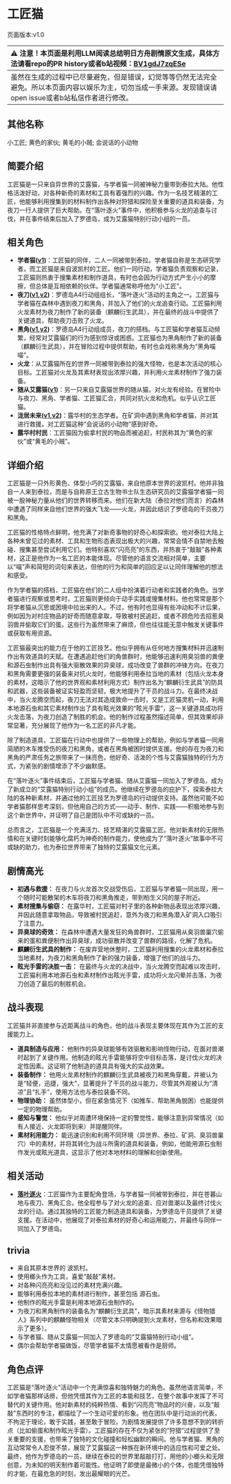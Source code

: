 # 工匠猫
页面版本:v1.0
 

| :warning: 注意！本页面是利用LLM阅读总结明日方舟剧情原文生成，具体方法请看repo的PR history或者b站视频：[BV1gdJ7zqESe](https://www.bilibili.com/video/BV1gdJ7zqESe/)         |
|:----------------------------|
| 虽然在生成的过程中已尽量避免，但是错误，幻觉等等仍然无法完全避免。所以本页面内容以娱乐为主，切勿当成一手来源。发现错误请open issue或者b站私信作者进行修改。|



## 其他名称
小工匠; 黄色的家伙; 黄毛的小贼; 会说话的小动物
## 简要介绍
工匠猫是一只来自异世界的艾露猫，与学者猫一同被神秘力量带到泰拉大陆。他性格活泼好动，对各种新奇的素材和工具有着强烈的兴趣。作为一名技艺精湛的工匠，他能够利用搜集到的材料制作出各种对狩猎和探险至关重要的道具和装备，为夜刀一行人提供了巨大帮助。在“落叶逐火”事件中，他积极参与火龙的追查与讨伐，并在事件结束后加入了罗德岛，成为艾露猫特别行动小组的一员。
## 相关角色
-   **学者猫([v1](extended_char_xue_zhe_mao.md))**：工匠猫的同伴，二人一同被带到泰拉。学者猫自称是生态研究学者，而工匠猫是来自波凯村的工匠。他们一同行动，学者猫负责观察和记录，工匠猫则热衷于搜集素材和制作道具，有时也会因为行动方式产生小小的摩擦，但总体是互相依赖的伙伴。学者猫通常称呼他为“小工匠”。
-   **夜刀([v1](char_502_nblade.md),[v2](../char_v3/char_502_nblade.md))**：罗德岛A4行动组组长，“落叶逐火”活动的主角之一。工匠猫与学者猫在森林中遇到夜刀和黑角，并加入了他们的火龙追查行动。工匠猫利用火龙素材为夜刀制作了新的装备（麒麟衍生武具），并在最终的战斗中提供了关键道具，帮助夜刀击败了火龙。
-   **黑角([v1](char_500_noirc.md),[v2](../char_v3/char_500_noirc.md))**：罗德岛A4行动组成员，夜刀的搭档。与工匠猫和学者猫互动频繁，经常对艾露猫们的行为感到惊讶或困惑。工匠猫也为黑角制作了新的装备（麒麟衍生武具），并在冒险过程中提供帮助，有时也会戏称黑角为“黑角喵喵”。
-   **火龙**：从艾露猫所在的世界一同被带到泰拉的强大怪物，也是本次活动的核心目标。工匠猫对火龙及其素材表现出浓厚兴趣，并利用火龙素材制作了强力装备。
-   **随从艾露猫([v1](extended_char_sui_cong_ai_lu_mao.md))**：另一只来自艾露猫世界的随从猫，对火龙有经验。在冒险中与夜刀、黑角、学者猫、工匠猫汇合，共同对抗火龙和危机。似乎认识工匠猫。
-   **泷居未来([v1](extended_char_long_ju_wei_lai.md),[v2](../char_v3/extended_char_long_ju_wei_lai.md))**：露华村的生态学者。在矿洞中遇到黑角和学者猫，并对其进行救援。对工匠猫这种“会说话的小动物”感到好奇。
-   **露华村村民**：工匠猫因为偷拿村民的物品而被追赶，村民称其为“黄色的家伙”或“黄毛的小贼”。
## 详细介绍
工匠猫是一只外形黄色、体型小巧的艾露猫，来自他原本世界的波凯村。他并非独自一人来到泰拉，而是与自称原王立古生物书士队生态研究员的艾露猫学者猫一同被一股神秘力量从他们的世界转移而来。他们在新大陆（泰拉对他们而言）的森林中遭遇了同样来自他们世界的强大飞龙——火龙，并因此结识了罗德岛的干员夜刀和黑角。

工匠猫的性格特点鲜明，他充满了对新奇事物的好奇心和探索欲。他对泰拉大陆上各种未曾见过的素材、工具和生物形态表现出极大的兴趣，常常会情不自禁地去触碰、搜集甚至尝试利用它们。他特别喜欢“闪亮亮”的东西，并热衷于“敲敲”各种素材，这正是他作为一名工匠的本能体现。尽管他的语言交流相对简单，主要以“喵”声和简短的词句来表达，但他的行为和简单的回应足以让同伴理解他的想法和感受。

作为学者猫的搭档，工匠猫在他们的二人组中扮演着行动者和实践者的角色。当学者猫进行观察或思考时，工匠猫则更倾向于动手实践或搜集材料。他也常常是那个将学者猫从沉思或困境中拉出来的人。不过，他有时也显得有些冲动和不计后果，例如因为对村庄物品的好奇而随意拿取，导致被村民追赶，或者不顾危险去招惹臭羽兽并偷取它们的蛋。这些行为虽然带来了麻烦，但也往往能无意中触发关键事件或获取有用资源。

工匠猫最突出的能力在于他的工匠技艺。他似乎拥有从任何地方搜集材料并迅速制作出有效道具的天赋。在遭遇追赶他们的角兽群时，他能够迅速利用臭羽兽的粪便和源石虫制作出具有强大驱散效果的异臭球，成功改变了兽群的冲锋方向。在夜刀和黑角需要更强的装备来对抗火龙时，他能够利用泰拉当地的素材（包括火龙本身的素材，这暗示了他的世界观和素材利用方式）制作出名为“麒麟衍生武具”的防具和武器，这些装备被证实轻盈而坚韧，极大地提升了干员的战斗力。在最终决战中，当火龙腾空而起，夜刀无法对其造成致命一击时，又是工匠猫灵机一动，利用本地源石虫和其它素材制作出了具有眩光效果的“眩光手雷”，这一关键道具成功将火龙击落，为夜刀创造了制胜的机会。他的制作过程虽然描述简单，但其效果却非常显著，充分展现了他作为一名工匠的非凡才能。

除了制造道具，工匠猫在行动中也提供了一些物理上的帮助，例如与学者猫一同用简陋的木车推受伤的夜刀和黑角，或者在黑角被困时提供支援。他的存在为夜刀和黑角的严肃任务之旅带来了一抹亮色，他好奇、活泼的个性与艾露猫独特的行为方式，为紧张的剧情增添了不少幽默感。

在“落叶逐火”事件结束后，工匠猫与学者猫、随从艾露猫一同加入了罗德岛，成为了新成立的“艾露猫特别行动小组”的成员。他继续在罗德岛的庇护下，探索泰拉大陆的各种新素材，并通过他的工匠技艺为罗德岛的行动提供支持。虽然他可能不如学者猫那样思考深刻，但他用自己的方式——动手、制作、实践——积极地参与到这个新世界中，并证明了自己是团队中不可或缺的一员。

总而言之，工匠猫是一个充满活力、技艺精湛的艾露猫工匠。他对新素材的无限热情和在关键时刻能够化腐朽为神奇的制作能力，使他成为了“落叶逐火”故事中不可或缺的助力，也为泰拉世界带来了独特的艾露猫文化元素。
## 剧情高光
- **初遇与救援：** 在夜刀与火龙首次交战受伤后，工匠猫与学者猫一同出现，用一个随时可能散架的木车将夜刀和黑角推走，带到柏生义冈的屋子附近。
- **素材搜集与偷窃：** 在露华村，工匠猫对村子里的各种新物品表现出浓厚兴趣，并因此随意拿取物品，导致被村民追赶，意外为夜刀和黑角潜入矿洞入口吸引了注意力。
- **异臭球的奇效：** 在森林中遭遇大量发狂的角兽群时，工匠猫用从臭羽兽巢穴偷来的蛋和粪便制作出异臭球，成功驱散并改变了兽群的路径，化解了危机。
- **麒麟衍生武具的制作：** 在废弃营地休整时，工匠猫利用搜集的火龙素材和泰拉当地素材，为夜刀和黑角制作了新的强力装备，增强了他们的战斗力。
- **眩光手雷的决胜一击：** 在最终与火龙的决战中，当火龙腾空而起难以攻击时，工匠猫利用本地源石虫和素材制作出眩光手雷，成功将火龙闪晕并击落，为夜刀创造了最后的制胜机会。
## 战斗表现
工匠猫并非直接参与近距离战斗的角色，他的战斗表现主要体现在其作为工匠的支援能力上。
- **道具制造与应用：** 他制作的异臭球能够有效驱散和影响怪物行动，在面对兽潮时起到了关键作用。他制造的眩光手雷能够将空中目标击落，是讨伐火龙的决定性因素。这证明了他制造的道具具有强大的实战效果。
- **装备制作：** 他用火龙素材制作的麒麟衍生武具被夜刀和黑角穿戴，并被认为是“轻便，迅捷，强大”，显著提升了干员的战斗能力，尽管其外观被认为“清凉”且“扎手”，使用方法也与泰拉装备不同。
- **物理协助：** 虽然体型小，但在紧急情况下（如推车、帮助黑角脱困）也能提供一定的物理帮助。
- **感知与警觉：** 他似乎对周遭环境保持一定的警觉性，能够注意到异常情况（如有人接近、火龙即将到来）并提醒同伴。
- **素材利用能力：** 能迅速识别和利用不同环境（异世界、泰拉、矿洞、臭羽兽巢穴）中的素材，并将其转化为战斗所需的道具和装备。例如，他能用源石虫制作发光或眩光道具，这显示了他对本地材料的理解和创新使用。
## 相关活动
-   **[落叶逐火](../stories/act24side.md)**：工匠猫作为主要配角登场，与学者猫一同被带到泰拉，并在苍暮山地与夜刀、黑角汇合。他全程参与了对火龙的追查、应对兽潮以及最终讨伐火龙的行动。通过其独特的工匠能力制造道具和装备，为罗德岛干员提供了关键支援。在活动中，他展现了对泰拉素材的好奇心和运用能力，并最终与同伴一同加入了罗德岛。
## trivia
- 来自其原本世界的 波凯村。
- 使用榔头作为工具，喜爱“敲敲”素材。
- 对各种闪亮亮和没见过的素材充满兴趣。
- 能够利用泰拉本地的素材进行制作，甚至包括 源石虫。
- 他制作的眩光手雷是利用本地源石虫制作的。
- 为夜刀和黑角制作的装备名为“麒麟衍生武具”，暗示其素材来源与《怪物猎人》系列中的麒麟怪物相关（尽管文本只明确提到火龙素材，但名称和效果暗示了更多）。
- 与学者猫、随从艾露猫一同加入了罗德岛的“艾露猫特别行动小组”。
- 偶尔会帮助学者猫做饭，尽管学者猫不太情愿被看作是厨师。
## 角色点评
工匠猫是“落叶逐火”活动中一个充满惊喜和独特魅力的角色。虽然他语言简单，不如学者猫那样话痨，但他凭借其作为工匠的本能和技艺，在整个故事中发挥了不可替代的关键作用。他对新素材的纯粹热情、看到“闪亮亮”物品时的兴奋，以及“敲敲”东西时的专注，都描绘了一个生动可爱的形象。他在团队中是行动派的代表，不拘泥于理论，敢于实践，甚至敢于冒险，为剧情发展提供了许多意想不到的转折点（比如偷蛋和制作眩光手雷）。工匠猫的存在不仅为紧张的“狩猎”过程提供了至关重要的支援，也带来了独特的文化碰撞和轻松幽默的瞬间。他与学者猫、黑角的互动常常令人忍俊不禁，展现了艾露猫这一种族在新环境中的适应性和可爱之处。最终，他作为罗德岛的一员，继续在泰拉的世界里敲敲打打，用他的小榔头和无限创意，为未知的明天制作着可能性。他证明了即使是最微小的个体，也能凭借独特的才能，在最危急的时刻，发出最耀眼的光芒。
